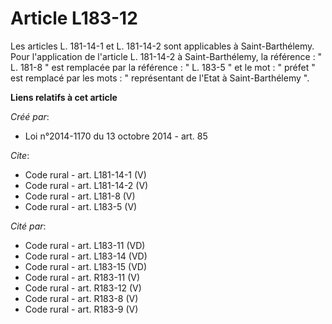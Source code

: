 # Article L183-12

Les articles L. 181-14-1 et L. 181-14-2 sont applicables à Saint-Barthélemy. Pour l'application de l'article L. 181-14-2 à
Saint-Barthélemy, la référence : " L. 181-8 " est remplacée par la référence : " L. 183-5 " et le mot : " préfet " est
remplacé par les mots : " représentant de l'Etat à Saint-Barthélemy ".

**Liens relatifs à cet article**

_Créé par_:

  - Loi n°2014-1170 du 13 octobre 2014 - art. 85

_Cite_:

  - Code rural - art. L181-14-1 (V)
  - Code rural - art. L181-14-2 (V)
  - Code rural - art. L181-8 (V)
  - Code rural - art. L183-5 (V)

_Cité par_:

  - Code rural - art. L183-11 (VD)
  - Code rural - art. L183-14 (VD)
  - Code rural - art. L183-15 (VD)
  - Code rural - art. R183-11 (V)
  - Code rural - art. R183-12 (V)
  - Code rural - art. R183-8 (V)
  - Code rural - art. R183-9 (V)
